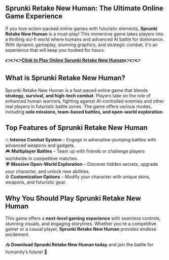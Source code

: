## **Sprunki Retake New Human: The Ultimate Online Game Experience**  

If you love action-packed online games with futuristic elements, **Sprunki Retake New Human** is a must-play! This immersive game takes players into a thrilling sci-fi world where humans and advanced AI battle for dominance. With dynamic gameplay, stunning graphics, and strategic combat, it's an experience that will keep you hooked for hours.  

**👉👉👉[Clink to Play Online Sprunki Retake New Human](https://www.gameflare.com/online-game/sprunki-retake-human-edition/)👉👉👉**

## **What is Sprunki Retake New Human?**  
Sprunki Retake New Human is a fast-paced online game that blends **strategy, survival, and high-tech combat**. Players take on the role of enhanced human warriors, fighting against AI-controlled enemies and other real players in futuristic battle zones. The game offers various modes, including **solo missions, team-based battles, and open-world exploration**.  

## **Top Features of Sprunki Retake New Human**  
🔥 **Intense Combat System** – Engage in adrenaline-pumping battles with advanced weapons and gadgets.  
🎮 **Multiplayer Battles** – Team up with friends or challenge players worldwide in competitive matches.  
🌍 **Massive Open-World Exploration** – Discover hidden secrets, upgrade your character, and unlock new abilities.  
⚙️ **Customization Options** – Modify your character with unique skins, weapons, and futuristic gear.  

## **Why You Should Play Sprunki Retake New Human**  
This game offers a **next-level gaming experience** with seamless controls, stunning visuals, and engaging storylines. Whether you're a competitive gamer or a casual player, **Sprunki Retake New Human** provides endless excitement.  

📥 **Download Sprunki Retake New Human today** and join the battle for humanity’s future! 🚀  
